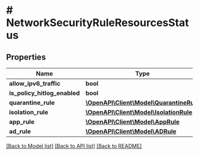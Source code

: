# # NetworkSecurityRuleResourcesStatus

## Properties

Name | Type | Description | Notes
------------ | ------------- | ------------- | -------------
**allow_ipv6_traffic** | **bool** |  | [optional]
**is_policy_hitlog_enabled** | **bool** |  | [optional]
**quarantine_rule** | [**\OpenAPI\Client\Model\QuarantineRule**](QuarantineRule.md) |  | [optional]
**isolation_rule** | [**\OpenAPI\Client\Model\IsolationRule**](IsolationRule.md) |  | [optional]
**app_rule** | [**\OpenAPI\Client\Model\AppRule**](AppRule.md) |  | [optional]
**ad_rule** | [**\OpenAPI\Client\Model\ADRule**](ADRule.md) |  | [optional]

[[Back to Model list]](../../README.md#models) [[Back to API list]](../../README.md#endpoints) [[Back to README]](../../README.md)
